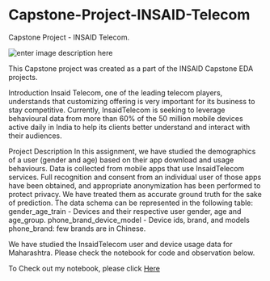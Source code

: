 # Capstone-Project-INSAID-Telecom
Capstone Project - INSAID Telecom.

![enter image description here]()

This Capstone project was created as a part of the INSAID Capstone EDA projects.

Introduction
Insaid Telecom, one of the leading telecom players, understands that customizing offering is very important for its business to stay competitive. Currently, InsaidTelecom is seeking to leverage behavioural data from more than 60% of the 50 million mobile devices active daily in India to help its clients better understand and interact with their audiences.

Project Description
In this assignment, we have studied the demographics of a user (gender and age) based on their app download and usage behaviours. Data is collected from mobile apps that use InsaidTelecom services. Full recognition and consent from an individual user of those apps have been obtained, and appropriate anonymization has been performed to protect privacy. We have treated them as accurate ground truth for the sake of prediction. The data schema can be represented in the following table:
gender_age_train - Devices and their respective user gender, age and age_group.
phone_brand_device_model - Device ids, brand, and models phone_brand: few brands are in Chinese.

We have studied the InsaidTelecom user and device usage data for Maharashtra. Please check the notebook for code and observation below.

To Check out my notebook, please click [Here](https://github.com/Vishweshwar-satpute/Capstone-Project---INSAID-Telecom/blob/main/capstone1_grp1002.ipynb)
